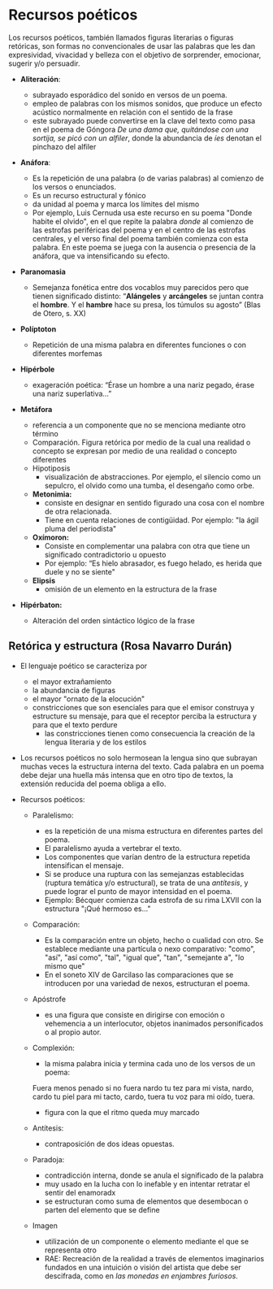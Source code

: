 # Recursos poéticos
Los recursos poéticos, también llamados figuras literarias o figuras retóricas, son formas no convencionales de usar las palabras que les dan expresividad, vivacidad y belleza con el objetivo de sorprender, emocionar, sugerir y/o persuadir. 

- **Aliteración**:
  
  - subrayado esporádico del sonido en versos de un poema.
  - empleo de palabras con los mismos sonidos, que produce un efecto acústico normalmente en relación con el sentido de la frase
  - este subrayado puede convertirse en la clave del texto como pasa en el poema de Góngora *De una dama que, quitándose con una sortija, se picó con un alfiler*, donde la abundancia de *íes* denotan el pinchazo del alfiler 
- **Anáfora**: 
     - Es la repetición de una palabra (o de varias palabras) al comienzo de los versos o enunciados. 
     - Es un recurso estructural y fónico
     - da unidad al poema y marca los límites del mismo
     - Por ejemplo, Luis Cernuda usa este recurso en su poema "Donde habite el olvido", en el que repite la palabra *donde* al comienzo de las estrofas periféricas del poema y en el centro de las estrofas centrales, y el verso final del poema también comienza con esta palabra. En este poema se juega con la ausencia o presencia de la anáfora, que va intensificando su efecto.
 -  **Paranomasia**
    -  Semejanza fonética entre dos vocablos muy parecidos pero que tienen significado distinto: “**Alángeles** y **arcángeles** se juntan contra el **hombre**. Y el **hambre** hace su presa, los túmulos su agosto” (Blas de Otero, s. XX)

- **Políptoton**
  - Repetición de una misma palabra en diferentes funciones o con diferentes morfemas
- **Hipérbole**
  - exageración poética: “Érase un hombre a una nariz pegado, érase una nariz superlativa…”
- **Metáfora**
    - referencia a un componente que no se menciona mediante otro término
     - Comparación. Figura retórica por
medio de la cual una realidad o
concepto se expresan por medio de
una realidad o concepto diferentes
    - Hipotiposis
      - visualización de abstracciones. Por ejemplo, el silencio como un sepulcro, el olvido como una tumba, el desengaño como orbe.
  - **Metonimia:**
    - consiste en designar en sentido figurado una cosa con el nombre de otra relacionada. 
    - Tiene en cuenta relaciones de contigüidad. Por ejemplo: "la ágil pluma del periodista"
  - **Oxímoron:**
    - Consiste en complementar una palabra con otra que tiene un significado contradictorio u opuesto
    - Por ejemplo: 
    “Es hielo abrasador, es fuego helado,
es herida que duele y no se siente"
  - **Elipsis**
      - omisión de un elemento en la estructura de la frase
- **Hipérbaton:**
  - Alteración del orden sintáctico
lógico de la frase
## Retórica y estructura (Rosa Navarro Durán)
- El lenguaje poético se caracteriza por
  - el mayor extrañamiento
  - la abundancia de figuras
  - el mayor "ornato de la elocución"
  - constricciones que son esenciales para que el emisor construya y estructure su mensaje, para que el receptor perciba la estructura y para que el texto perdure
    - las constricciones tienen como consecuencia la creación de la lengua literaria y de los estilos
- Los recursos poéticos no solo hermosean la lengua sino que subrayan muchas veces la estructura interna del texto. Cada palabra en un poema debe dejar una huella más intensa que en otro tipo de textos, la extensión reducida del poema obliga a ello.

 - Recursos poéticos:
   - Paralelismo: 
     - es la repetición de una misma estructura en diferentes partes del poema. 
     - El paralelismo ayuda a vertebrar el texto. 
     - Los componentes que varían dentro de la estructura repetida intensifican el mensaje. 
     - Si se produce una ruptura con las semejanzas establecidas (ruptura temática y/o estructural), se trata de una *antítesis*, y puede lograr el punto de mayor intensidad en el poema.
     - Ejemplo: Bécquer comienza cada estrofa de su rima LXVII con la estructura "¡Qué hermoso es..."
  
   - Comparación:
     - Es la comparación entre un objeto, hecho o cualidad con otro. Se establece mediante una partícula o nexo comparativo: "como", "así", "así como", "tal", "igual que", "tan", "semejante a", "lo mismo que"
     - En el soneto XIV de Garcilaso las comparaciones que se introducen por una variedad de nexos, estructuran el poema.
   - Apóstrofe
     - es una figura que consiste en dirigirse con emoción o vehemencia a un interlocutor, objetos inanimados personificados o al propio autor.
    - Complexión:
      - la misma palabra inicia y termina cada uno de los versos de un poema:
      
      Fuera menos penado si no fuera
      nardo tu tez para mi vista, nardo,
      cardo tu piel para mi tacto, cardo,
      tuera tu voz para mi oído, tuera.
      - figura con la que el ritmo queda muy marcado
     - Antítesis:
        - contraposición de dos ideas opuestas.
    - Paradoja:
      - contradicción interna, donde se anula el significado de la palabra
      - muy usado en la lucha con lo inefable y en intentar retratar el sentir del enamoradx
      - se estructuran como suma de elementos que desembocan o parten del elemento que se define
    
    
    - Imagen
        - utilización de un componente o elemento mediante el que se representa otro
        - RAE: Recreación de la realidad a través de elementos imaginarios fundados en una intuición o visión del artista que debe ser descifrada, como en *las monedas en enjambres furiosos*.
   

